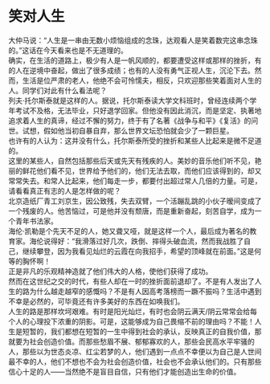 # 笑对人生

大仲马说：“人生是一串由无数小烦恼组成的念珠，达观看人是笑着数完这串念珠的。”这话在今天看来也是不无道理的。  
确实，在生活的道路上，极少有人是一帆风顺的，都要遭受这样或那样的挫折，有的人在逆境中奋起，做出了很多成绩；也有的人没有勇气正视人生，沉沦下去。然而，生活是位严肃的老人，他绝不会可怜懦夫，相反，只欢迎那些笑着面对人生的人。同学们对此有什么看法呢？  
列夫·托尔斯泰就是这样的人。据说，托尔斯泰读大学文科班时，曾经连续两个学年考试不及格，无法毕业，只好退学回家。但他没有因此消沉，而是坚定、执著地追求着人生的真谛，经过不懈的努力，终于有了名著《战争与和平》《复活》的问世。试想，假如他当初自暴自弃，那么世界文坛恐怕就会少了一颗巨星。  
也许有的人认为：这并没有什么，托尔斯泰所受的挫折和某些人比起来是微不足道的。  
这里的某些人，自然包括那些后天或先天有残疾的人。美妙的音乐他们听不见，艳丽的鲜花他们看不见，世界给予他们的，他们无法去取，而他们应该得到的，却又常常失去。和常人比起来，他们每走一步，都要付出超过常人几倍的力量。可是，请看看真正有志的人是怎样做的呢？  
北京造纸厂青工刘京生，因公致残，失去双臂，一个活蹦乱跳的小伙子暧间变成了一个残废的人。他苦恼过，可是他并没有颓唐，而是重新奋起，刻苦自学，成为一个青年书法家。  
海伦·凯勒是个先天不足的人，她又聋又哑，就是这样一个人，最后成为著名的教育家。海伦说得好：“我滑落过好几次，跌倒、摔得头破血流，然而我战胜了自己，继续攀登，因为我看见灿烂的云霞在向我招手，希望的顶峰就在前面。”这是何等的胸怀啊！  
正是非凡的乐观精神造就了他们伟大的人格，使他们获得了成功。  
然而在这世纪之交的时代，有些人却在一时的挫折面前退却了。不是有人发出了人生的路为什么越走越窄的感慨吗？不是有人因高考落榜而一蹶不振吗？生活中遇到不幸是必然的，可毕竟还有许多美好的东西在如唤我们。  
人生的路是那样坎坷艰难。有时是阳光灿烂，有时也会阴云满天/阴云常常会给每个人的心理投下浓重的阴影。可是，这能够成为自己畏缩不前的理由吗？不能！人生是短暂的，我们都想在短暂的一生中得到社会的承认，反映真正的自我价值，那就要为社会创造价值。而那些愁眉不展、郁郁寡欢的人，那些会民高水平牢骚的人，那些以为世态炎凉、红尘若梦的人，他们遇到一点点不幸便以为自己是人世间最不幸的人，他们不想也不会为社会创造价值，社会也不会承认他们的。只有那些信心十足的人——当然绝不是盲目自信，只有他们才能创造出生命的价值。
  